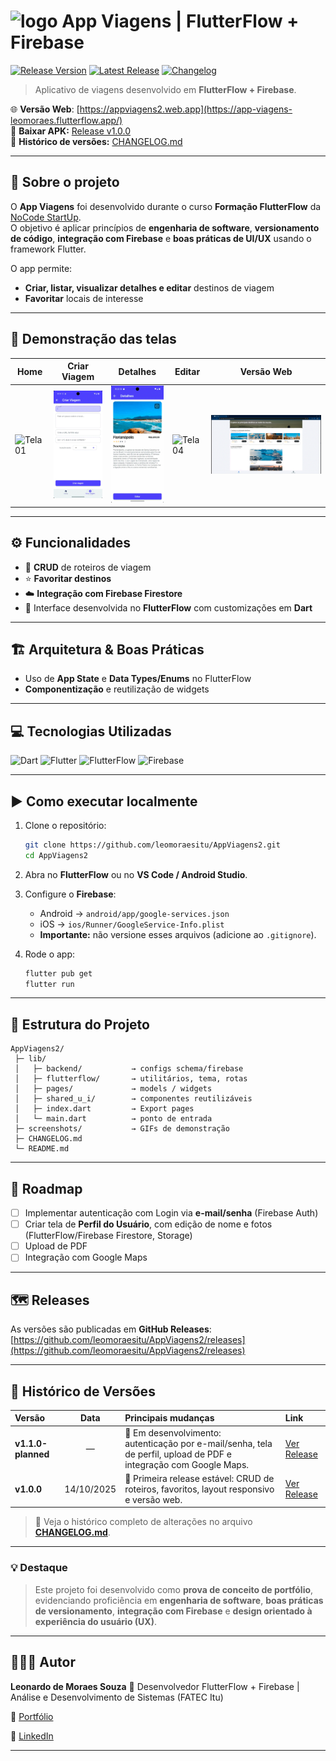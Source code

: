 # <img width="50" alt="logo" src="https://github.com/user-attachments/assets/58bdc581-b54c-477d-9de6-04fb0b50e7b7" />  App Viagens | FlutterFlow + Firebase  

[![Release Version](https://img.shields.io/badge/release-v1.0.0-blue.svg)](https://github.com/leomoraesitu/AppViagens2/releases/tag/v1.0.0)
[![Latest Release](https://img.shields.io/github/v/release/leomoraesitu/AppViagens2?include_prereleases)](https://github.com/leomoraesitu/AppViagens2/releases)
[![Changelog](https://img.shields.io/badge/📜%20Changelog-View%20history-orange)](./CHANGELOG.md)

> Aplicativo de viagens desenvolvido em **FlutterFlow + Firebase**.

🌐 **Versão Web**: [https://appviagens2.web.app](https://app-viagens-leomoraes.flutterflow.app/)  
📱 **Baixar APK:** [Release v1.0.0](https://github.com/leomoraesitu/AppViagens2/releases/tag/v1.0.0)  
📄 **Histórico de versões:** [CHANGELOG.md](./CHANGELOG.md)

---

## 📖 Sobre o projeto
O **App Viagens** foi desenvolvido durante o curso **Formação FlutterFlow** da [NoCode StartUp](https://nocodestartup.io/).  
O objetivo é aplicar princípios de **engenharia de software**, **versionamento de código**, **integração com Firebase** e **boas práticas de UI/UX** usando o framework Flutter.

O app permite:
- **Criar, listar, visualizar detalhes e editar** destinos de viagem
- **Favoritar** locais de interesse

---

## 📱 Demonstração das telas

| Home | Criar Viagem | Detalhes | Editar |  Versão Web  |
|--------------|--------------|--------------|--------------|--------------|
| ![Tela01](./screenshots/Tela01.gif) | ![Tela02](./screenshots/Tela02.gif) | ![Tela03](./screenshots/Tela03.gif) | ![Tela04](./screenshots/Tela04.gif) | ![Tela04](./screenshots/Tela05.gif) |

---

## ⚙️ Funcionalidades
- 📌 **CRUD** de roteiros de viagem  
- ⭐ **Favoritar destinos**  
- ☁️ **Integração com Firebase Firestore**  
- 🎨 Interface desenvolvida no **FlutterFlow** com customizações em **Dart**

---

## 🏗️ Arquitetura & Boas Práticas
- Uso de **App State** e **Data Types/Enums** no FlutterFlow  
- **Componentização** e reutilização de widgets  

---

## 💻 Tecnologias Utilizadas
![Dart](https://img.shields.io/badge/Dart-0175C2?logo=dart&logoColor=white)
![Flutter](https://img.shields.io/badge/Flutter-02569B?logo=flutter&logoColor=white)
![FlutterFlow](https://img.shields.io/badge/FlutterFlow-20232A?logo=flutter&logoColor=61DAFB)
![Firebase](https://img.shields.io/badge/Firebase-FFCA28?logo=firebase&logoColor=black)

---

## ▶️ Como executar localmente
1. Clone o repositório:
   ```bash
   git clone https://github.com/leomoraesitu/AppViagens2.git
   cd AppViagens2
    ````

2. Abra no **FlutterFlow** ou no **VS Code / Android Studio**.
3. Configure o **Firebase**:

   * Android → `android/app/google-services.json`
   * iOS → `ios/Runner/GoogleService-Info.plist`
   * **Importante:** não versione esses arquivos (adicione ao `.gitignore`).
4. Rode o app:

   ```bash
   flutter pub get
   flutter run
   ```

---

## 🧩 Estrutura do Projeto

```
AppViagens2/
 ├─ lib/
 │   ├─ backend/           → configs schema/firebase
 │   ├─ flutterflow/       → utilitários, tema, rotas
 │   ├─ pages/             → models / widgets
 │   ├─ shared_u_i/        → componentes reutilizáveis
 │   ├─ index.dart         → Export pages
 │   └─ main.dart          → ponto de entrada
 ├─ screenshots/           → GIFs de demonstração
 ├─ CHANGELOG.md
 └─ README.md
```

---

## 📌 Roadmap

* [ ] Implementar autenticação com Login via **e-mail/senha** (Firebase Auth)
* [ ] Criar tela de **Perfil do Usuário**, com edição de nome e fotos (FlutterFlow/Firebase Firestore, Storage)
* [ ] Upload de PDF
* [ ] Integração com Google Maps

---

## 🗺️ Releases

As versões são publicadas em **GitHub Releases**:
[https://github.com/leomoraesitu/AppViagens2/releases](https://github.com/leomoraesitu/AppViagens2/releases)

---

## 📜 Histórico de Versões

| Versão | Data | Principais mudanças | Link |
|:-------|:------:|:--------------------|:------|
| **v1.1.0-planned** | — | 🔄 Em desenvolvimento: autenticação por e-mail/senha, tela de perfil, upload de PDF e integração com Google Maps. | [Ver Release](https://github.com/leomoraesitu/AppViagens2/releases/tag/v1.1.0-planned) |
| **v1.0.0** | 14/10/2025 | 🚀 Primeira release estável: CRUD de roteiros, favoritos, layout responsivo e versão web. | [Ver Release](https://github.com/leomoraesitu/AppViagens2/releases/tag/v1.0.0) |

> 📄 Veja o histórico completo de alterações no arquivo [**CHANGELOG.md**](./CHANGELOG.md).

---

### 💡 Destaque

> Este projeto foi desenvolvido como **prova de conceito de portfólio**, evidenciando proficiência em **engenharia de software**, **boas práticas de versionamento**, **integração com Firebase** e **design orientado à experiência do usuário (UX)**.

---

## 🧑🏿‍💻 Autor

**Leonardo de Moraes Souza**
📍 Desenvolvedor FlutterFlow + Firebase | Análise e Desenvolvimento de Sistemas (FATEC Itu)

🔗 [Portfólio](https://github.com/leomoraesitu)

🔗 [LinkedIn](https://www.linkedin.com/in/leomoraesitu)

---
